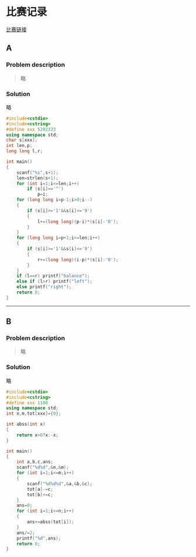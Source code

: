 # 比赛记录

[比赛链接](https://www.codeforces.com)
## A
### Problem description
> 略
### Solution
略
```cpp
#include<cstdio>
#include<cstring>
#define xxx 5202333
using namespace std;
char s[xxx];
int len,p;
long long l,r;

int main()
{
	scanf("%s",s+1);
	len=strlen(s+1);
	for (int i=1;i<=len;i++)
		if (s[i]=='^')
			p=i;
	for (long long i=p-1;i>0;i--)
	{
		if (s[i]>='1'&&s[i]<='9')
		{
			l+=(long long)(p-i)*(s[i]-'0');
		}
	}
	for (long long i=p+1;i<=len;i++)
	{
		if (s[i]>='1'&&s[i]<='9')
		{
			r+=(long long)(i-p)*(s[i]-'0');
		}
	}
	if (l==r) printf("balance");
	else if (l>r) printf("left");
	else printf("right");
	return 0;
}
```

***** 

## B
### Problem description
> 略
### Solution
略
```cpp
#include<cstdio>
#include<cstring>
#define xxx 1100
using namespace std;
int n,m,tot[xxx]={0};

int abss(int x)
{
	return x>0?x:-x;
}

int main()
{
	int a,b,c,ans;
	scanf("%d%d",&n,&m);
	for (int i=1;i<=m;i++)
	{
		scanf("%d%d%d",&a,&b,&c);
		tot[a]-=c;
		tot[b]+=c;
	}
	ans=0;
	for (int i=1;i<=n;i++)
	{
		ans+=abss(tot[i]);
	}
	ans/=2;
	printf("%d",ans);
	return 0;
}
```

